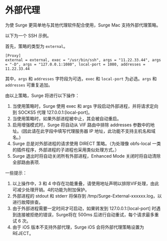 # 外部代理

为使 Surge 更简单地与其他代理软件配合使用，Surge Mac 支持外部代理策略。

以下为一个 SSH 示例。

首先，策略的类型为 `external`。

```
[Proxy]
external = external, exec = "/usr/bin/ssh", args = "11.22.33.44", args = "-D", args = "127.0.0.1:1080", local-port = 1080, addresses = 11.22.33.44
```

其中，`args` 和 `addresses` 字符段为可选，`exec` 和 `local-port` 为必选。`args` 和 `addresses` 可重复追加。

由以上策略，Surge 将进行以下操作：

1. 当使用策略时，Surge 使用 exec 和 args 字段启动外部进程，并将请求定向到 SOCKS5 代理 127.0.0.1:[local-port]。
2. 当使用策略时，如果外部进程被中止，其会被自动重启。
3. 启用增强模式时，Surge 将自动从 VIF 路由中排除 addresses 参数中的地址。(因此请在此字段中填写代理服务器 IP 地址，此功能不支持主机名和域名。)
4. Surge 总是对外部进程的请求使用 DIRECT 策略。（为处理像 obfs-local 一类的插件程序，外部进程的子进程也采用类似处理方式。）
5. Surge 退出时将自动关闭所有外部进程，Enhanced Mode 关闭时将自动清除全部路由表项.

一些提示：

1. 以上操作中，3 和 4 中存在功能重叠，请使用地址声明以排除VIF处理，由此可减少处理开销。4的功能为附加保护。
2. 外部进程的 stdout 和 stderr 将保存到 /tmp/Surge-External-xxxxxx.log，以进行故障排查。
3. 由于外部进程需要一定时间才可启动，如果转发到 127.0.0.1:[local-port] 时遇到连接被拒绝的错误，Surge将在 500ms 后进行自动重试，每个请求最多重试 6 次。
4. 由于 iOS 版本不支持外部代理，Surge iOS 会将外部代理策略设置为 REJECT。

